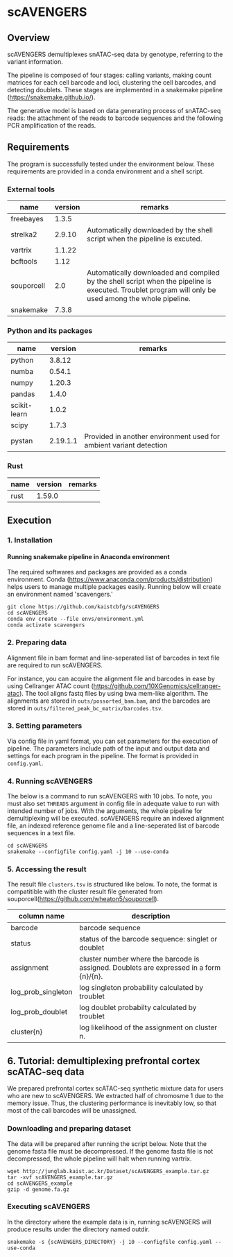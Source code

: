 # scAVENGERS

## Overview
scAVENGERS demultiplexes snATAC-seq data by genotype, referring to the variant information.

The pipeline is composed of four stages: calling variants, making count matrices for each cell barcode and loci, clustering the cell barcodes, and detecting doublets. These stages are implemented in a snakemake pipeline (https://snakemake.github.io/).

The generative model is based on data generating process of snATAC-seq reads: the attachment of the reads to barcode sequences and the following PCR amplification of the reads.

## Requirements
The program is successfully tested under the environment below. These requirements are provided in a conda environment and a shell script.
### External tools
|name|version|remarks|
|---|---|---|
|freebayes|1.3.5|
|strelka2|2.9.10|Automatically downloaded by the shell script when the pipeline is excuted.|
|vartrix|1.1.22|
|bcftools|1.12|
|souporcell|2.0|Automatically downloaded and compiled by the shell script when the pipeline is executed. Troublet program will only be used among the whole pipeline.|
|snakemake|7.3.8|
### Python and its packages
|name|version|remarks|
|---|---|---|
|python|3.8.12|
|numba|0.54.1|
|numpy|1.20.3|
|pandas|1.4.0|
|scikit-learn|1.0.2|
|scipy|1.7.3|
|pystan|2.19.1.1|Provided in another environment used for ambient variant detection|
### Rust
|name|version|remarks|
|---|---|---|
|rust|1.59.0|


## Execution
### 1. Installation

#### Running snakemake pipeline in Anaconda environment
The required softwares and packages are provided as a conda environment. Conda (https://www.anaconda.com/products/distribution) helps users to manage multiple packages easily. Running below will create an environment named 'scavengers.'
```
git clone https://github.com/kaistcbfg/scAVENGERS
cd scAVENGERS
conda env create --file envs/environment.yml
conda activate scavengers
```
### 2. Preparing data
Alignment file in bam format and line-seperated list of barcodes in text file are required to run scAVENGERS.

For instance, you can acquire the alignment file and barcodes in ease by using Cellranger ATAC count (https://github.com/10XGenomics/cellranger-atac). The tool aligns fastq files by using bwa mem-like algorithm. The alignments are stored in `outs/possorted_bam.bam`, and the barcodes are stored in `outs/filtered_peak_bc_matrix/barcodes.tsv`.

### 3. Setting parameters
Via config file in yaml format, you can set parameters for the execution of pipeline. The parameters include path of the input and output data and settings for each program in the pipeline. The format is provided in `config.yaml`. 

### 4. Running scAVENGERS
The below is a command to run scAVENGERS with 10 jobs. To note, you must also set `THREADS` argument in config file in adequate value to run with intended number of jobs. With the arguments, the whole pipeline for demultiplexing will be executed. scAVENGERS require an indexed alignment file, an indexed reference genome file and a line-seperated list of barcode sequences in a text file.
```
cd scAVENGERS
snakemake --configfile config.yaml -j 10 --use-conda
```


### 5. Accessing the result
The result file `clusters.tsv` is structured like below. To note, the format is compatitible with the cluster result file generated from souporcell(https://github.com/wheaton5/souporcell).

|column name|description|
|---|---|
|barcode|barcode sequence|
|status|status of the barcode sequence: singlet or doublet|
|assignment|cluster number where the barcode is assigned. Doublets are expressed in a form {n}/{n}.|
|log_prob_singleton|log singleton probability calculated by troublet|
|log_prob_doublet|log doublet probabilty calculated by troublet|
|cluster{n}|log likelihood of the assignment on cluster n.|

## 6. Tutorial: demultiplexing prefrontal cortex scATAC-seq data
We prepared prefrontal cortex scATAC-seq synthetic mixture data for users who are new to scAVENGERS. We extracted half of chromosme 1 due to the memory issue. Thus, the clustering performance is inevitably low, so that most of the call barcodes will be unassigned.
### Downloading and preparing dataset
The data will be prepared after running the script below. Note that the genome fasta file must be decompressed. If the genome fasta file is not decompressed, the whole pipeline will halt when running vartrix.
```
wget http://junglab.kaist.ac.kr/Dataset/scAVENGERS_example.tar.gz
tar -xvf scAVENGERS_example.tar.gz
cd scAVENGERS_example
gzip -d genome.fa.gz
```
### Executing scAVENGERS
In the directory where the example data is in, running scAVENGERS will produce results under the directory named outdir.
```
snakemake -s {scAVENGERS_DIRECTORY} -j 10 --configfile config.yaml --use-conda
```

